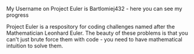 My Username on Project Euler is Bartlomiej432 - here you can see my progress

Project Euler is a respository for coding challenges named after the Mathematician Leonhard Euler. 
The beauty of these problems is that you can't just brute force them with code - you need to have 
mathematical intuition to solve them. 
